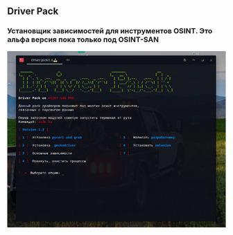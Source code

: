 ## Driver Pack


### Установщик зависимостей для инструментов OSINT. Это альфа версия пока только под OSINT-SAN


![alt tag](https://github.com/Bafomet666/osint-driver/blob/main/Screenshot%20at%202022-01-12%2000-19-52.png)
